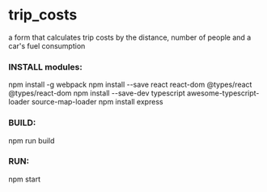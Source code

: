 # trip_costs
a form that calculates trip costs by the distance, number of people and a car's fuel consumption


<h3>INSTALL modules:</h3>

npm install -g webpack
npm install --save react react-dom @types/react @types/react-dom
npm install --save-dev typescript awesome-typescript-loader source-map-loader
npm install express

<h3>BUILD:</h3>

npm run build

<h3>RUN:</h3>

npm start

